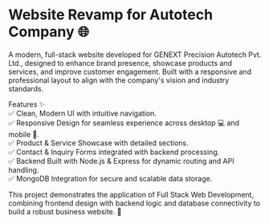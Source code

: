# Website Revamp for Autotech Company 🌐<br>
A modern, full-stack website developed for GENEXT Precision Autotech Pvt. Ltd., designed to enhance brand presence, showcase products and services, and improve customer engagement. Built with a responsive and professional layout to align with the company's vision and industry standards.<br>

Features ✨<br>
✅ Clean, Modern UI with intuitive navigation.<br>
✅ Responsive Design for seamless experience across desktop 💻 and mobile 📱.<br>
✅ Product & Service Showcase with detailed sections.<br>
✅ Contact & Inquiry Forms integrated with backend processing.<br>
✅ Backend Built with Node.js & Express for dynamic routing and API handling.<br>
✅ MongoDB Integration for secure and scalable data storage.<br>

This project demonstrates the application of Full Stack Web Development, combining frontend design with backend logic and database connectivity to build a robust business website. 🚀
